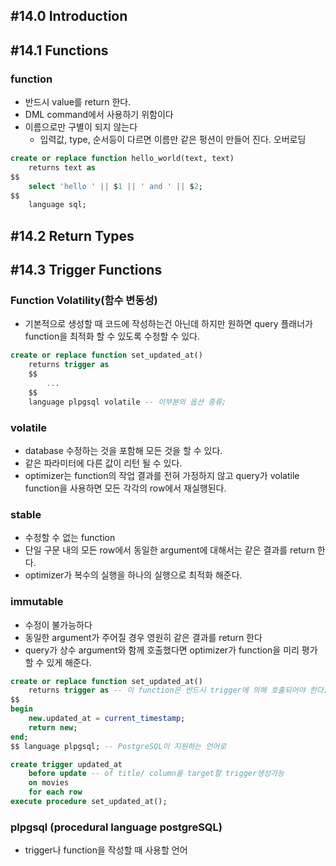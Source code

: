 ## #14.0 Introduction

## #14.1 Functions

### function
- 반드시 value를 return 한다.
- DML command에서 사용하기 위함이다
- 이름으로만 구별이 되지 않는다
	- 입력값, type, 순서등이 다르면 이름만 같은 펑션이 만들어 진다. 오버로딩

```sql
create or replace function hello_world(text, text)
    returns text as
$$
    select 'hello ' || $1 || ' and ' || $2;
$$
    language sql;
```

## #14.2 Return Types

## #14.3 Trigger Functions

### Function Volatility(함수 변동성)
- 기본적으로 생성할 때 코드에 작성하는건 아닌데 하지만 원하면 query 플래너가 function을 최적화 할 수 있도록 수정할 수 있다.

```sql
create or replace function set_updated_at()
    returns trigger as
    $$
		...
    $$
    language plpgsql volatile -- 이부분의 옵션 종류;
```

### volatile
- database 수정하는 것을 포함해 모든 것을 할 수 있다.
- 같은 파라미터에 다른 값이 리턴 될 수 있다.
- optimizer는 function의 작업 결과를 전혀 가정하지 않고 query가 volatile function을 사용하면 모든 각각의 row에서 재실행된다.
### stable
- 수정할 수 없는 function
- 단일 구문 내의 모든 row에서 동일한 argument에 대해서는 같은 결과를 return 한다.
- optimizer가 복수의 실행을 하나의 실행으로 최적화 해준다.

### immutable
- 수정이 불가능하다
- 동일한 argument가 주어질 경우 영원히 같은 결과를 return 한다
- query가 상수 argument와 함께 호출했다면 optimizer가 function을 미리 평가할 수 있게 해준다.

```sql
create or replace function set_updated_at()
    returns trigger as -- 이 function은 반드시 trigger에 의해 호출되어야 한다.
$$
begin
    new.updated_at = current_timestamp;
    return new;
end;
$$ language plpgsql; -- PostgreSQL이 지원하는 언어로

create trigger updated_at
    before update -- of title/ column을 target할 trigger생성가능
    on movies
    for each row
execute procedure set_updated_at();
```
### plpgsql (procedural language postgreSQL)
- trigger나 function을 작성할 때 사용할 언어